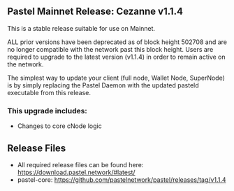 ## Pastel Mainnet Release: Cezanne v1.1.4

This is a stable release suitable for use on Mainnet.

ALL prior versions have been deprecated as of block height 502708 and are no longer compatible with the network past this block height. Users are required to upgrade to the latest version (v1.1.4) in order to remain active on the network.

The simplest way to update your client (full node, Wallet Node, SuperNode) is by simply replacing the Pastel Daemon with the updated pasteld executable from this release. 

### This upgrade includes:

- Changes to core cNode logic

## Release Files

* All required release files can be found here: https://download.pastel.network/#latest/
* pastel-core: https://github.com/pastelnetwork/pastel/releases/tag/v1.1.4
